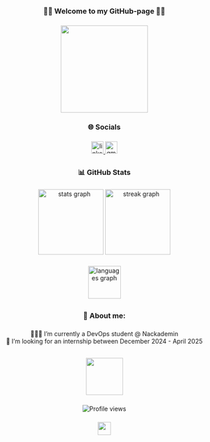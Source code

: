 <h3 align="center">🧍‍♂️ Welcome to my GitHub-page 👋🏻</h3>

###

<div align="center">
  <img height="200" src="https://user-images.githubusercontent.com/74038190/229223263-cf2e4b07-2615-4f87-9c38-e37600f8381a.gif"  />
</div>

###

<h3 align="center">🌐 Socials</h3>

###

<div align="center">
  <a href="https://www.linkedin.com/in/anton-lovgren/" target="_blank">
    <img src="https://img.shields.io/static/v1?message=LinkedIn&logo=linkedin&label=&color=0077B5&logoColor=white&labelColor=&style=for-the-badge" height="28" alt="linkedin logo"  />
  </a>
  <a href="mailto:anton@lovgren.dev" target="_blank">
    <img src="https://img.shields.io/static/v1?message=Mail&logo=gmail&label=&color=D14836&logoColor=&labelColor=&style=for-the-badge" height="28" alt="gmail logo"  />
  </a>
</div>

###

<h2 align="left"></h2>

###

<h3 align="center">📊 GitHub Stats</h3>

###

<div align="center">
  <img src="https://github-readme-stats.vercel.app/api?username=antonlovg&hide_title=true&hide_rank=true&show_icons=true&include_all_commits=true&count_private=false&disable_animations=false&theme=nord&locale=en&hide_border=true&order=1&custom_title=Stats" height="150" alt="stats graph"  />
  <img src="https://streak-stats.demolab.com?user=antonlovg&locale=en&mode=weekly&theme=nord&hide_border=true&border_radius=5&order=3" height="150" alt="streak graph"  />
</div>

###

<div align="center">
  <img src="https://github-readme-stats.vercel.app/api/top-langs?username=antonlovg&locale=en&hide_title=true&layout=compact&card_width=320&langs_count=5&theme=nord&hide_border=true&order=2" height="75" alt="languages graph"  />
</div>

###

<h2 align="left"></h2>

###

<h3 align="center">📖 About me:</h3>

###

<p align="center">👨🏻‍🎓 I’m currently a DevOps student @ Nackademin<br>👯 I’m looking for an internship between December 2024 - April 2025<br>

###

<h2 align="left"></h2>

###

<div align="center">
  <img height="85" src="https://user-images.githubusercontent.com/74038190/226127923-0e8b7792-7b3c-462b-951b-63c96ba1a5af.gif"  />
</div>

###

<p align="center">
  <img src="https://visitcount.itsvg.in/api?id=antonlovg&icon=1&color=0" alt="Profile views">
</p>

###

<div align="center">
  <img height="30" src="https://user-images.githubusercontent.com/74038190/212284087-bbe7e430-757e-4901-90bf-4cd2ce3e1852.gif"  />
</div>

###
